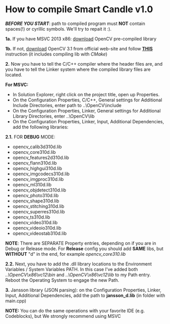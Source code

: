 # How to compile Smart Candle v1.0

_**BEFORE YOU START**_: path to compiled program must **NOT** contain spaces(!) or cyrillic symbols. We'll try to repait it :).

**1a.** If you have MSVC 2013 x86: [download](http://rghost.ru/8jSLg7tRJ) OpenCV pre-compiled library

**1b.** If not, [download](http://opencv.org/) OpenCV 3.1 from official web-site and follow **[THIS](http://dogfeatherdesign.com/opencv-3-0-microsoft-visual-studio-2015-cmake-and-c/)** instruction (it includes compiling lib with _CMake_)

**2.** Now you have to tell the C/C++ compiler where the header files are, and you have to tell the Linker system where the compiled library files are located.

**For MSVC:**
* In Solution Explorer, right click on the project title, open up Properties.
* On the Configuration Properties, C/C++, General settings for Additional Include Directories, enter path to ..\OpenCV\include
* On the Configuration Properties, Linker, General settings for Additional Library Directories, enter ..\OpenCV\lib
* On the Configuration Properties, Linker, Input, Additional Dependencies, add the following libraries:

**2.1.** FOR **DEBUG** MODE:
  * opencv_calib3d310d.lib
  * opencv_core310d.lib
  * opencv_features2d310d.lib
  * opencv_flann310d.lib
  * opencv_highgui310d.lib
  * opencv_imgcodecs310d.lib
  * opencv_imgproc310d.lib
  * opencv_ml310d.lib
  * opencv_objdetect310d.lib
  * opencv_photo310d.lib
  * opencv_shape310d.lib
  * opencv_stitching310d.lib
  * opencv_superres310d.lib
  * opencv_ts310d.lib
  * opencv_video310d.lib
  * opencv_videoio310d.lib
  * opencv_videostab310d.lib

**NOTE**: There are SEPARATE Property entries, depending on if you are in Debug or Release mode. For **Release** config you should add **SAME** libs, but **WITHOUT** "d" in the end, for example _opencv_core310.lib_

**2.2.** Next, you have to add the .dll library locations to the Environment Variables / System Variables PATH. In this case I've added both _..\OpenCV\x86\vc12\bin_ and _..\OpenCV\x86\vc12\lib_ to my Path entry.
Reboot the Operating System to engage the new Path.

**3.** Jansson library (JSON parsing): on the Configuration Properties, Linker, Input, Additional Dependencies, add the path to **jansson_d.lib** (in folder with main.cpp)

**NOTE:** You can do the same operations with your favorite IDE (e.g. Codeblocks), but We strongly recommend using MSVC

